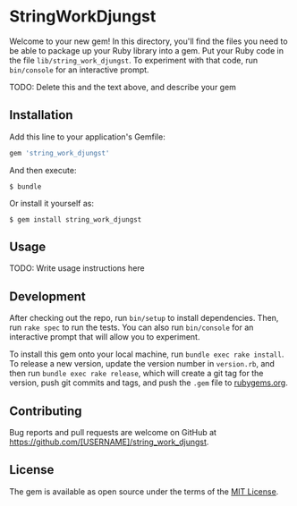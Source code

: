 # StringWorkDjungst

Welcome to your new gem! In this directory, you'll find the files you need to be able to package up your Ruby library into a gem. Put your Ruby code in the file `lib/string_work_djungst`. To experiment with that code, run `bin/console` for an interactive prompt.

TODO: Delete this and the text above, and describe your gem

## Installation

Add this line to your application's Gemfile:

```ruby
gem 'string_work_djungst'
```

And then execute:

    $ bundle

Or install it yourself as:

    $ gem install string_work_djungst

## Usage

TODO: Write usage instructions here

## Development

After checking out the repo, run `bin/setup` to install dependencies. Then, run `rake spec` to run the tests. You can also run `bin/console` for an interactive prompt that will allow you to experiment.

To install this gem onto your local machine, run `bundle exec rake install`. To release a new version, update the version number in `version.rb`, and then run `bundle exec rake release`, which will create a git tag for the version, push git commits and tags, and push the `.gem` file to [rubygems.org](https://rubygems.org).

## Contributing

Bug reports and pull requests are welcome on GitHub at https://github.com/[USERNAME]/string_work_djungst.


## License

The gem is available as open source under the terms of the [MIT License](http://opensource.org/licenses/MIT).

